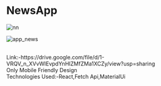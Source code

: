 # NewsApp
![nn](https://user-images.githubusercontent.com/81969897/160357338-e2578dff-78e6-4050-9ba7-e38547f46531.jpg)

![app_news](https://user-images.githubusercontent.com/81969897/160357282-a5ffe625-7042-4c00-a051-ac89ed5335ef.JPG)

<br>
Link:-https://drive.google.com/file/d/1-VRQV_n_XVvWlEvpdYnHIZMfZMa1XCZy/view?usp=sharing <br>
Only Mobile Friendly Design<br>
Technologies Used:-React,Fetch Api,MaterialUi
